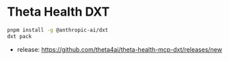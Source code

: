 # Theta Health DXT

```sh
pnpm install -g @anthropic-ai/dxt
dxt pack
```

- release: https://github.com/theta4ai/theta-health-mcp-dxt/releases/new
